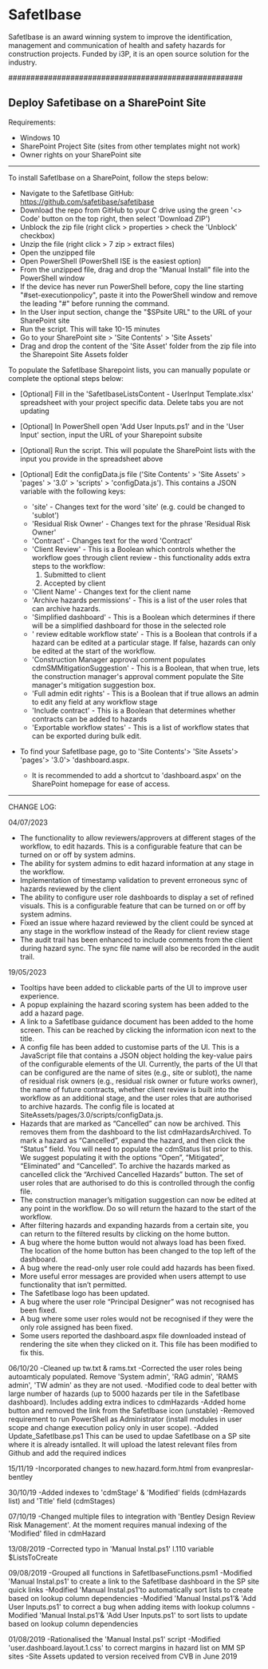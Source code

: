 # SafetIbase
SafetIbase is an award winning system to improve the identification, management and communication of health and safety hazards for construction projects. Funded by i3P, it is an open source solution for the industry.

#####################################################

Deploy Safetibase on a SharePoint Site
-----------------------------------------------------
Requirements:
- Windows 10
- SharePoint Project Site (sites from other templates might not work)
- Owner rights on your SharePoint site
-----------------------------------------------------
To install SafetIbase on a SharePoint, follow the steps below:

- Navigate to the SafetIbase GitHub: https://github.com/safetibase/safetibase
- Download the repo from GitHub to your C drive using the green '<> Code' button on the top right, then select 'Download ZIP')
- Unblock the zip file (right click > properties > check the 'Unblock' checkbox)
- Unzip the file (right click > 7 zip > extract files)
- Open the unzipped file
- Open PowerShell (PowerShell ISE is the easiest option)
- From the unzipped file, drag and drop the "Manual Install" file into the PowerShell window
- If the device has never run PowerShell before, copy the line starting "#set-executionpolicy", paste it into the PowerShell window and remove the leading "#" before running the command.
- In the User input section, change the "$SPsite URL" to the URL of your SharePoint site
- Run the script. This will take 10-15 minutes
- Go to your SharePoint site > 'Site Contents' > 'Site Assets'
- Drag and drop the content of the 'Site Asset' folder from the zip file into the Sharepoint Site Assets folder

To populate the SafetIbase Sharepoint lists, you can manually populate or complete the optional steps below:

- [Optional] Fill in the 'SafetIbaseListsContent - UserInput Template.xlsx' spreadsheet with your project specific data. Delete tabs you are not updating
- [Optional] In PowerShell open 'Add User Inputs.ps1' and in the 'User Input' section, input the URL of your Sharepoint subsite
- [Optional] Run the script. This will populate the SharePoint lists with the input you provide in the spreadsheet above
- [Optional] Edit the configData.js file ('Site Contents' > 'Site Assets' > 'pages' > '3.0' > 'scripts' > 'configData.js'). This contains a JSON variable with the following keys:
    - 'site' - Changes text for the word 'site' (e.g. could be changed to 'sublot')
    - 'Residual Risk Owner' - Changes text for the phrase 'Residual Risk Owner'
    - 'Contract' - Changes text for the word 'Contract'
    - 'Client Review' - This is a Boolean which controls whether the workflow goes through client review - this functionality adds extra steps to the workflow:
      1. Submitted to client
      2. Accepted by client
    - 'Client Name' - Changes text for the client name
    - 'Archive hazards permissions' - This is a list of the user roles that can archive hazards.
    - 'Simplified <role> dashboard' - This is a Boolean which determines if there will be a simplified dashboard for those in the selected role
    - '<role> review editable workflow state' - This is a Boolean that controls if a hazard can be edited at a particular stage. If false, hazards can only be edited at the start of the workflow.
    - 'Construction Manager approval comment populates cdmSMMitigationSuggestion' - This is a Boolean, that when true, lets the construction manager's approval comment populate the Site manager's mitigation suggestion box.
    - 'Full admin edit rights' - This is a Boolean that if true allows an admin to edit any field at any workflow stage
    - 'Include contract' - This is a Boolean that determines whether contracts can be added to hazards
    - 'Exportable workflow states' - This is a list of workflow states that can be exported during bulk edit.

- To find your SafetIbase page, go to 'Site Contents'> 'Site Assets'> 'pages'> '3.0'> 'dashboard.aspx.
  - It is recommended to add a shortcut to 'dashboard.aspx' on the SharePoint homepage for ease of access.
-----------------------------------------------------
CHANGE LOG:

04/07/2023
- The functionality to allow reviewers/approvers at different stages of the workflow, to edit hazards. This is a configurable feature that can be turned on or off by system admins. 
- The ability for system admins to edit hazard information at any stage in the workflow. 
- Implementation of timestamp validation to prevent erroneous sync of hazards reviewed by the client  
- The ability to configure user role dashboards to display a set of refined visuals. This is a configurable feature that can be turned on or off by system admins.
- Fixed an issue where hazard reviewed by the client could be synced at any stage in the workflow instead of the Ready for client review stage
- The audit trail has been enhanced to include comments from the client during hazard sync. The sync file name will also be recorded in the audit trail. 

19/05/2023
-	Tooltips have been added to clickable parts of the UI to improve user experience.
-	A popup explaining the hazard scoring system has been added to the add a hazard page.
-	A link to a SafetIbase guidance document has been added to the home screen. This can be reached by clicking the information icon next to the title.
-	A config file has been added to customise parts of the UI. This is a JavaScript file that contains a JSON object holding the key-value pairs of the configurable elements of the UI. Currently, the parts of the UI that can be configured are the name of sites (e.g., site or sublot), the name of residual risk owners (e.g., residual risk owner or future works owner), the name of future contracts, whether client review is built into the workflow as an additional stage, and the user roles that are authorised to archive hazards. The config file is located at SiteAssets/pages/3.0/scripts/configData.js.
-	Hazards that are marked as “Cancelled” can now be archived. This removes them from the dashboard to the list cdmHazardsArchived. To mark a hazard as “Cancelled”, expand the hazard, and then click the “Status” field. You will need to populate the cdmStatus list prior to this. We suggest populating it with the options “Open”, “Mitigated”, “Eliminated” and “Cancelled”. To archive the hazards marked as cancelled click the “Archived Cancelled Hazards” button. The set of user roles that are authorised to do this is controlled through the config file.
-	The construction manager’s mitigation suggestion can now be edited at any point in the workflow. Do so will return the hazard to the start of the workflow.
-	After filtering hazards and expanding hazards from a certain site, you can return to the filtered results by clicking on the home button.
-	A bug where the home button would not always load has been fixed. The location of the home button has been changed to the top left of the dashboard.
-	A bug where the read-only user role could add hazards has been fixed.
-	More useful error messages are provided when users attempt to use functionality that isn’t permitted.
-	The SafetIbase logo has been updated.
-	A bug where the user role “Principal Designer” was not recognised has been fixed.
-	A bug where some user roles would not be recognised if they were the only role assigned has been fixed.
- Some users reported the dashboard.aspx file downloaded instead of rendering the site when they clicked on it. This file has been modified to fix this.


06/10/20
  -Cleaned up tw.txt & rams.txt
  -Corrected the user roles being autoamticaly populated. Remove 'System admin', 'RAG admin', 'RAMS admin', 'TW admin' as they are not used.
  -Modified code to deal better with large number of hazards (up to 5000 hazards per tile in the SafetIbase dashboard). Includes adding extra indices to cdmHazards
  -Added home button and removed the link from the SafetIbase icon (unstable)
  -Removed requirement to run PowerShell as Administrator (install modules in user scope and change execution policy only in user scope).
  -Added Update_SafetIbase.ps1 This can be used to updae SafetIbase on a SP site where it is already isntalled. It will upload the latest relevant files from Github and add the required indices

15/11/19
  -Incorporated changes to new.hazard.form.html from evanpreslar-bentley

30/10/19
  -Added indexes to 'cdmStage' & 'Modified' fields (cdmHazards list) and 'Title' field (cdmStages)

07/10/19
  -Changed multiple files to integration with 'Bentley Design Review Risk Management'. At the moment requires manual indexing of the 'Modified' filed in cdmHazard

13/08/2019
  -Corrected typo in 'Manual Instal.ps1' l.110 variable $ListsToCreate

09/08/2019
  -Grouped all functions in SafetIbaseFunctions.psm1
  -Modified 'Manual Instal.ps1' to create a link to the SafetIbase dashboard in the SP site quick links
  -Modified 'Manual Instal.ps1'to automatically sort lists to create based on lookup column dependencies
  -Modified 'Manual Instal.ps1'& 'Add User Inputs.ps1' to correct a bug when adding items with lookup columns
  -Modified 'Manual Instal.ps1'& 'Add User Inputs.ps1' to sort lists to update based on lookup column dependencies

01/08/2019
  -Rationalised the 'Manual Instal.ps1' script
  -Modified 'user.dashboard.layout.1.css' to correct margins in hazard list on MM SP sites
  -Site Assets updated to version received from CVB in June 2019
